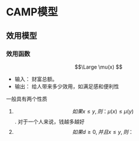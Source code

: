 # CAMP模型
## 效用模型
### 效用函数
$$\Large \mu(x)  $$
- 输入： 财富总额。
- 输出： 给人带来多少效用，如满足感和便利性  
 
一般具有两个性质
1. $$如果 x \le y , 则：\mu(x) \le \mu(y) $$. 对于一个人来说，钱越多越好
2. $$如果 d \ge 0, 并且 x \le y, 则： $$
